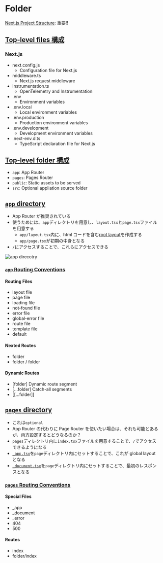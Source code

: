 # Folder

[Next.js Project Structure](https://nextjs.org/docs/getting-started/project-structure): 重要!!

## [Top-level files 構成](https://nextjs.org/docs/getting-started/project-structure)

### Next.js

- next.config.js
  - Configuration file for Next.js
- middleware.ts
  - Next.js request middleware
- instrumentation.ts
  - OpenTelemetry and Instrumentation
- .env
  - Environment variables
- .env.local
  - Local environment variables
- .env.production
  - Production environment variables
- .env.development
  - Development environment variables
- .next-env.d.ts
  - TypeScript declaration file for Next.js

## [Top-level folder 構成](https://nextjs.org/docs/getting-started/project-structure#top-level-folders)

- `app`: App Router
- `pages`: Pages Router
- `public`: Static assets to be served
- `src`: Optional appliation source folder

## [`app` directory](https://nextjs.org/docs/getting-started/installation#the-app-directory)

- App Router が推奨されている
- 使うためには、`app`ディレクトリを用意し、`layout.tsx`と`page.tsx`ファイルを用意する
  - `app/layout.tsx`内に、html コードを含む[root layout](https://nextjs.org/docs/app/building-your-application/routing/pages-and-layouts#root-layout-required)を作成する
  - `app/page.tsx`が初期の中身となる
- `/`にアクセスすることで、これらにアクセスできる

![app direcotry](../../../../images/nextjs-app-directory.png 'app directory')

### [`app` Routing Conventions](https://nextjs.org/docs/getting-started/project-structure#app-routing-conventions)

#### Routing Files

- layout file
- page file
- loading file
- not-found file
- error file
- global-error file
- route file
- template file
- default

#### Nexted Routes

- folder
- folder / folder

#### Dynamic Routes

- [folder] Dynamic route segment
- [...folder] Catch-all segments
- [[...folder]]

## [`pages` directory](https://nextjs.org/docs/getting-started/installation#the-pages-directory-optional)

- これは`optional`
- App Router の代わりに Page Router を使いたい場合は、それも可能とあるが、両方設定するとどうなるのか？
- `pages`ディレクトリ内に`index.tsx`ファイルを用意することで、`/`でアクセスできるようになる
- [`_app.tsx`](https://nextjs.org/docs/pages/building-your-application/routing/custom-app)を`page`ディレクトリ内にセットすることで、これが global layout となる
- [`_document.tsx`](https://nextjs.org/docs/pages/building-your-application/routing/custom-document)を`page`ディレクトリ内にセットすることで、最初のレスポンスとなる

### [`pages` Routing Conventions](https://nextjs.org/docs/getting-started/project-structure#pages-routing-conventions)

#### Special Files

- \_app
- \_document
- \_error
- 404
- 500

#### Routes

- index
- folder/index
